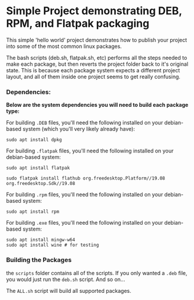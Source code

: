 # Simple Project demonstrating DEB, RPM, and Flatpak packaging

This simple 'hello world' project demonstrates how to publish
your project into some of the most common linux packages.

The bash scripts (deb.sh, flatpak.sh, etc) performs all the steps
needed to make each package, but then reverts the project folder
back to it's original state. This is because each package system
expects a different project layout, and all of them inside one 
project seems to get really confusing.

### Dependencies:

**Below are the system dependencies you will need to build each package type:**

For building `.DEB` files, you'll need the following installed on your
debian-based system (which you'll very likely already have):

```
sudo apt install dpkg
```

For building `.flatpak` files, you'll need the following installed on 
your debian-based system:

```
sudo apt install flatpak 

sudo flatpak install flathub org.freedesktop.Platform//19.08 org.freedesktop.Sdk//19.08
```

For building `.rpm` files, you'll need the following installed on your
debian-based system:

```
sudo apt install rpm
```

For building `.exe` files, you'll need the following installed on your
debian-based system:

```
sudo apt install mingw-w64
sudo apt install wine # for testing
```

### Building the Packages

the `scripts` folder contains all of the scripts. If you only wanted a `.deb` file, 
you would just run the `deb.sh` script. And so on... 

The `ALL.sh` script will build all supported packages.
